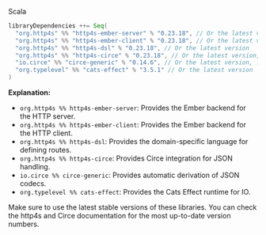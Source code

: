 Scala

```scala
libraryDependencies ++= Seq(
  "org.http4s" %% "http4s-ember-server" % "0.23.18", // Or the latest version
  "org.http4s" %% "http4s-ember-client" % "0.23.18", // Or the latest version
  "org.http4s" %% "http4s-dsl" % "0.23.18", // Or the latest version
  "org.http4s" %% "http4s-circe" % "0.23.18", // Or the latest version, for JSON support
  "io.circe" %% "circe-generic" % "0.14.6", // Or the latest version, for automatic JSON codecs
  "org.typelevel" %% "cats-effect" % "3.5.1" // Or the latest version
)
```

**Explanation:**

- `org.http4s %% http4s-ember-server`: Provides the Ember backend for the HTTP server.
- `org.http4s %% http4s-ember-client`: Provides the Ember backend for the HTTP client.
- `org.http4s %% http4s-dsl`: Provides the domain-specific language for defining routes.
- `org.http4s %% http4s-circe`: Provides Circe integration for JSON handling.
- `io.circe %% circe-generic`: Provides automatic derivation of JSON codecs.
- `org.typelevel %% cats-effect`: Provides the Cats Effect runtime for IO.

Make sure to use the latest stable versions of these libraries. You can check the http4s and Circe documentation for the most up-to-date version numbers.